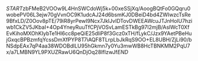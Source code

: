 $START$zbFMeB2VOOw9L4HnSWCdoWj5k+00xeSSjXq/AoogBQtFo0GQqru0wobePV06L3ejw70gVvnOC9K1udcAJ24d6bsmKJ0DBeiD4bd4ZWIwzcTsRe9BfxLD/Z0Oov8pTE/79iR8yrPewI9Ncx7JklJvIDTovDWEEAWcuJTJnHolU7hziwb1CkZV5JKbaI+4Op4YneyRuuTfCPjVOSvLamESTkBg97I2mjB/AslWcT0XfEvKihoMXOhKIybTe1Hl6cc8peQiE25dliP8f3Gcz0xTH/fLykC/Jzx9YAetPBeHujGxqcBPBzmfqYcssDmXfPYP8T7iAQF8TLrpLbJkRqS9OO+EL8UBH/ZjLi90/bNSdpEAx7qP4aa38WDOBdlLU95hGkmn7y0Yu3mwWB8HcTBNKMM2PqU7x/a7LMBN9YL9PXUZRawU6QnDjOq28lfIzwJf$END$